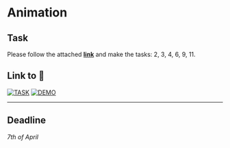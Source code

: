 # Animation

## Task
Please follow the attached [**link**](http://old.code.mu/tasks/css/rabota-s-animaciej-na-css.html) and make the tasks: 2, 3, 4, 6, 9, 11.

## Link to :link:
[![TASK](https://img.shields.io/badge/-TASK-orange?style=flat)](http://old.code.mu/tasks/css/rabota-s-animaciej-na-css.html)
[![DEMO](https://img.shields.io/badge/-DEMO-grey?style=flat)](https://bespacefor.github.io/animation/)

---
## Deadline
*7th of April*
